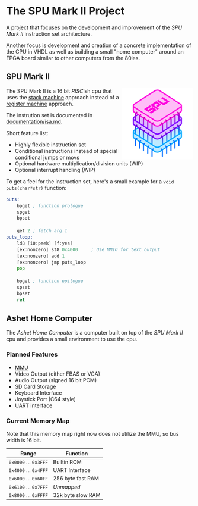 # The SPU Mark II Project

A project that focuses on the development and improvement of the *SPU Mark II* instruction
set architecture.

Another focus is development and creation of a concrete implementation of the CPU in VHDL
as well as building a small "home computer" around an FPGA board similar to other computers
from the 80ies.

## SPU Mark II

<img align="right" src="./documentation/spu-mk-ii-logo-small.png">

The SPU Mark II is a 16 bit *RISC*ish cpu that uses the [stack machine](https://en.wikipedia.org/wiki/Stack_machine)
approach instead of a [register machine](https://en.wikipedia.org/wiki/Register_machine) approach.

The instrution set is documented in [documentation/isa.md](documentation/isa.md).

Short feature list:
- Highly flexible instruction set
- Conditional instructions instead of special conditional jumps or movs
- Optional hardware multiplication/division units (WIP)
- Optional interrupt handling (WIP)

To get a feel for the instruction set, here's a small example for a `void puts(char*str)` function:

```asm
puts:
	bpget ; function prologue
	spget
	bpset
	
	get 2 ; fetch arg 1
puts_loop:
	ld8 [i0:peek] [f:yes]
	[ex:nonzero] st8 0x4000     ; Use MMIO for text output
	[ex:nonzero] add 1
	[ex:nonzero] jmp puts_loop
	pop

	bpget ; function epilogue
	spset
	bpset
	ret
```

## Ashet Home Computer
The *Ashet Home Computer* is a computer built on top of the *SPU Mark II* cpu and
provides a small environment to use the cpu.

### Planned Features
- [MMU](documentation/simple-mmu.md)
- Video Output (either FBAS or VGA)
- Audio Output (signed 16 bit PCM)
- SD Card Storage
- Keyboard Interface
- Joystick Port (C64 style)
- UART interface

### Current Memory Map

Note that this memory map right now does not utilize the MMU, so bus width is 16 bit.

| Range               | Function           |
|---------------------|--------------------|
| `0x0000` … `0x3FFF` | Builtin ROM        |
| `0x4000` … `0x4FFF` | UART Interface     |
| `0x6000` … `0x60FF` | 256 byte fast RAM  |
| `0x6100` … `0x7FFF` | *Unmapped*         |
| `0x8000` … `0xFFFF` | 32k byte slow RAM  |
